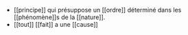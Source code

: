 - [[principe]] qui présuppose un [[ordre]] déterminé dans les [[phénomène]]s de la [[nature]]. 
- [[tout]] [[fait]] a une [[cause]]